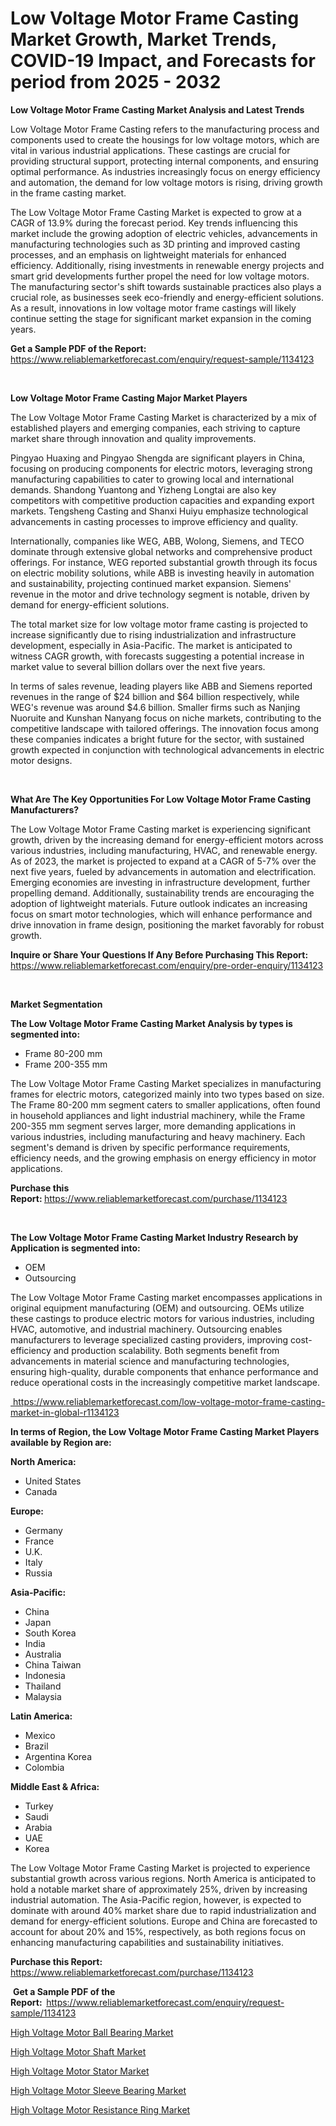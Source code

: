 <p><h1>Low Voltage Motor Frame Casting Market Growth, Market Trends, COVID-19 Impact, and Forecasts for period from 2025 - 2032</h1></p><p><strong>Low Voltage Motor Frame Casting Market Analysis and Latest Trends</strong></p>
<p><p>Low Voltage Motor Frame Casting refers to the manufacturing process and components used to create the housings for low voltage motors, which are vital in various industrial applications. These castings are crucial for providing structural support, protecting internal components, and ensuring optimal performance. As industries increasingly focus on energy efficiency and automation, the demand for low voltage motors is rising, driving growth in the frame casting market.</p><p>The Low Voltage Motor Frame Casting Market is expected to grow at a CAGR of 13.9% during the forecast period. Key trends influencing this market include the growing adoption of electric vehicles, advancements in manufacturing technologies such as 3D printing and improved casting processes, and an emphasis on lightweight materials for enhanced efficiency. Additionally, rising investments in renewable energy projects and smart grid developments further propel the need for low voltage motors. The manufacturing sector's shift towards sustainable practices also plays a crucial role, as businesses seek eco-friendly and energy-efficient solutions. As a result, innovations in low voltage motor frame castings will likely continue setting the stage for significant market expansion in the coming years.</p></p>
<p><strong>Get a Sample PDF of the Report:&nbsp;</strong> <a href="https://www.reliablemarketforecast.com/enquiry/request-sample/1134123?utm_campaign=1842&utm_medium=2&utm_source=Github&utm_content=ia&utm_term=25032025&utm_id=low-voltage-motor-frame-casting">https://www.reliablemarketforecast.com/enquiry/request-sample/1134123</a></p>
<p>&nbsp;</p>
<p><strong>Low Voltage Motor Frame Casting Major Market Players</strong></p>
<p><p>The Low Voltage Motor Frame Casting Market is characterized by a mix of established players and emerging companies, each striving to capture market share through innovation and quality improvements. </p><p>Pingyao Huaxing and Pingyao Shengda are significant players in China, focusing on producing components for electric motors, leveraging strong manufacturing capabilities to cater to growing local and international demands. Shandong Yuantong and Yizheng Longtai are also key competitors with competitive production capacities and expanding export markets. Tengsheng Casting and Shanxi Huiyu emphasize technological advancements in casting processes to improve efficiency and quality. </p><p>Internationally, companies like WEG, ABB, Wolong, Siemens, and TECO dominate through extensive global networks and comprehensive product offerings. For instance, WEG reported substantial growth through its focus on electric mobility solutions, while ABB is investing heavily in automation and sustainability, projecting continued market expansion. Siemens' revenue in the motor and drive technology segment is notable, driven by demand for energy-efficient solutions.</p><p>The total market size for low voltage motor frame casting is projected to increase significantly due to rising industrialization and infrastructure development, especially in Asia-Pacific. The market is anticipated to witness CAGR growth, with forecasts suggesting a potential increase in market value to several billion dollars over the next five years.</p><p>In terms of sales revenue, leading players like ABB and Siemens reported revenues in the range of $24 billion and $64 billion respectively, while WEG's revenue was around $4.6 billion. Smaller firms such as Nanjing Nuoruite and Kunshan Nanyang focus on niche markets, contributing to the competitive landscape with tailored offerings. The innovation focus among these companies indicates a bright future for the sector, with sustained growth expected in conjunction with technological advancements in electric motor designs.</p></p>
<p>&nbsp;</p>
<p><strong>What Are The Key Opportunities For Low Voltage Motor Frame Casting Manufacturers?</strong></p>
<p><p>The Low Voltage Motor Frame Casting market is experiencing significant growth, driven by the increasing demand for energy-efficient motors across various industries, including manufacturing, HVAC, and renewable energy. As of 2023, the market is projected to expand at a CAGR of 5-7% over the next five years, fueled by advancements in automation and electrification. Emerging economies are investing in infrastructure development, further propelling demand. Additionally, sustainability trends are encouraging the adoption of lightweight materials. Future outlook indicates an increasing focus on smart motor technologies, which will enhance performance and drive innovation in frame design, positioning the market favorably for robust growth.</p></p>
<p><strong>Inquire or Share Your Questions If Any Before Purchasing This Report:</strong> <a href="https://www.reliablemarketforecast.com/enquiry/pre-order-enquiry/1134123?utm_campaign=1842&utm_medium=2&utm_source=Github&utm_content=ia&utm_term=25032025&utm_id=low-voltage-motor-frame-casting">https://www.reliablemarketforecast.com/enquiry/pre-order-enquiry/1134123</a></p>
<p>&nbsp;</p>
<p><strong>Market Segmentation</strong></p>
<p><strong>The Low Voltage Motor Frame Casting Market Analysis by types is segmented into:</strong></p>
<p><ul><li>Frame 80-200 mm</li><li>Frame 200-355 mm</li></ul></p>
<p><p>The Low Voltage Motor Frame Casting Market specializes in manufacturing frames for electric motors, categorized mainly into two types based on size. The Frame 80-200 mm segment caters to smaller applications, often found in household appliances and light industrial machinery, while the Frame 200-355 mm segment serves larger, more demanding applications in various industries, including manufacturing and heavy machinery. Each segment's demand is driven by specific performance requirements, efficiency needs, and the growing emphasis on energy efficiency in motor applications.</p></p>
<p><strong>Purchase this Report:&nbsp;</strong><a href="https://www.reliablemarketforecast.com/purchase/1134123?utm_campaign=1842&utm_medium=2&utm_source=Github&utm_content=ia&utm_term=25032025&utm_id=low-voltage-motor-frame-casting">https://www.reliablemarketforecast.com/purchase/1134123</a></p>
<p>&nbsp;</p>
<p><strong>The Low Voltage Motor Frame Casting Market Industry Research by Application is segmented into:</strong></p>
<p><ul><li>OEM</li><li>Outsourcing</li></ul></p>
<p><p>The Low Voltage Motor Frame Casting market encompasses applications in original equipment manufacturing (OEM) and outsourcing. OEMs utilize these castings to produce electric motors for various industries, including HVAC, automotive, and industrial machinery. Outsourcing enables manufacturers to leverage specialized casting providers, improving cost-efficiency and production scalability. Both segments benefit from advancements in material science and manufacturing technologies, ensuring high-quality, durable components that enhance performance and reduce operational costs in the increasingly competitive market landscape.</p></p>
<p><a href="https://www.reliablemarketforecast.com/low-voltage-motor-frame-casting-market-in-global-r1134123?utm_campaign=1842&utm_medium=2&utm_source=Github&utm_content=ia&utm_term=25032025&utm_id=low-voltage-motor-frame-casting">&nbsp;https://www.reliablemarketforecast.com/low-voltage-motor-frame-casting-market-in-global-r1134123</a></p>
<p><strong>In terms of Region, the Low Voltage Motor Frame Casting Market Players available by Region are:</strong></p>
<p>
    <p> <strong> North America: </strong>
        <ul>
            <li>United States</li>
            <li>Canada</li>
        </ul>
        </p> 
    <p> <strong> Europe: </strong>
        <ul>
            <li>Germany</li>
            <li>France</li>
            <li>U.K.</li>
            <li>Italy</li>
            <li>Russia</li>
        </ul>
        </p> 
    <p> <strong> Asia-Pacific: </strong>
        <ul>
            <li>China</li>
            <li>Japan</li>
            <li>South Korea</li>
            <li>India</li>
            <li>Australia</li>
            <li>China Taiwan</li>
            <li>Indonesia</li>
            <li>Thailand</li>
            <li>Malaysia</li>
        </ul>
        </p> 
    <p> <strong> Latin America: </strong>
        <ul>
            <li>Mexico</li>
            <li>Brazil</li>
            <li>Argentina Korea</li>
            <li>Colombia</li>
        </ul>
        </p> 
    <p> <strong> Middle East & Africa: </strong>
        <ul>
            <li>Turkey</li>
            <li>Saudi</li>
            <li>Arabia</li>
            <li>UAE</li>
            <li>Korea</li>
        </ul>
    </p>
    </p>
<p><p>The Low Voltage Motor Frame Casting Market is projected to experience substantial growth across various regions. North America is anticipated to hold a notable market share of approximately 25%, driven by increasing industrial automation. The Asia-Pacific region, however, is expected to dominate with around 40% market share due to rapid industrialization and demand for energy-efficient solutions. Europe and China are forecasted to account for about 20% and 15%, respectively, as both regions focus on enhancing manufacturing capabilities and sustainability initiatives.</p></p>
<p><strong>Purchase this Report: </strong><a href="https://www.reliablemarketforecast.com/purchase/1134123?utm_campaign=1842&utm_medium=2&utm_source=Github&utm_content=ia&utm_term=25032025&utm_id=low-voltage-motor-frame-casting">https://www.reliablemarketforecast.com/purchase/1134123</a></p>
<p>&nbsp;<strong>Get a Sample PDF of the Report:&nbsp;&nbsp;</strong><a href="https://www.reliablemarketforecast.com/enquiry/request-sample/1134123?utm_campaign=1842&utm_medium=2&utm_source=Github&utm_content=ia&utm_term=25032025&utm_id=low-voltage-motor-frame-casting">https://www.reliablemarketforecast.com/enquiry/request-sample/1134123</a></p>
<p><strong></strong></p>
<p><p><a href="https://github.com/mronmizoe/Market-Research-Report-List-1/blob/main/high-voltage-motor-ball-bearing-market.md?utm_campaign=1842&utm_medium=2&utm_source=Github&utm_content=ia&utm_term=25032025&utm_id=low-voltage-motor-frame-casting">High Voltage Motor Ball Bearing Market</a></p><p><a href="https://github.com/hayasiorover/Market-Research-Report-List-1/blob/main/high-voltage-motor-shaft-market.md?utm_campaign=1842&utm_medium=2&utm_source=Github&utm_content=ia&utm_term=25032025&utm_id=low-voltage-motor-frame-casting">High Voltage Motor Shaft Market</a></p><p><a href="https://github.com/makzzochil/Market-Research-Report-List-1/blob/main/high-voltage-motor-stator-market.md?utm_campaign=1842&utm_medium=2&utm_source=Github&utm_content=ia&utm_term=25032025&utm_id=low-voltage-motor-frame-casting">High Voltage Motor Stator Market</a></p><p><a href="https://github.com/gitfwelday/Market-Research-Report-List-1/blob/main/high-voltage-motor-sleeve-bearing-market.md?utm_campaign=1842&utm_medium=2&utm_source=Github&utm_content=ia&utm_term=25032025&utm_id=low-voltage-motor-frame-casting">High Voltage Motor Sleeve Bearing Market</a></p><p><a href="https://github.com/janskudiony/Market-Research-Report-List-1/blob/main/high-voltage-motor-resistance-ring-market.md?utm_campaign=1842&utm_medium=2&utm_source=Github&utm_content=ia&utm_term=25032025&utm_id=low-voltage-motor-frame-casting">High Voltage Motor Resistance Ring Market</a></p></p>
